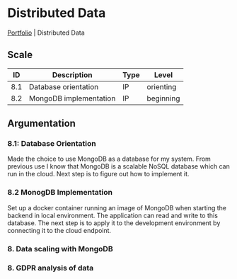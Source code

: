 # Distributed Data

[Portfolio](../../README.md) | Distributed Data

[Uitleg leeruitkomst]: #

## Scale

| ID | Description | Type | Level |
|---|---|---|---|
| 8.1 | Database orientation | IP | orienting |
| 8.2 | MongoDB implementation | IP | beginning |

## Argumentation

### 8.1: Database Orientation

Made the choice to use MongoDB as a database for my system. From previous use I know that MongoDB is a scalable NoSQL database which can run in the cloud. Next step is to figure out how to implement it.

### 8.2 MonogDB Implementation

Set up a docker container running an image of MongoDB when starting the backend in local environment. The application can read and write to this database. The next step is to apply it to the development environment by connecting it to the cloud endpoint.

### 8. Data scaling with MongoDB

### 8. GDPR analysis of data